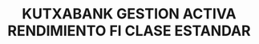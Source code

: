 ---
layout: fund
title: KUTXABANK GESTION ACTIVA RENDIMIENTO FI CLASE ESTANDAR
isin: ES0114390034
---